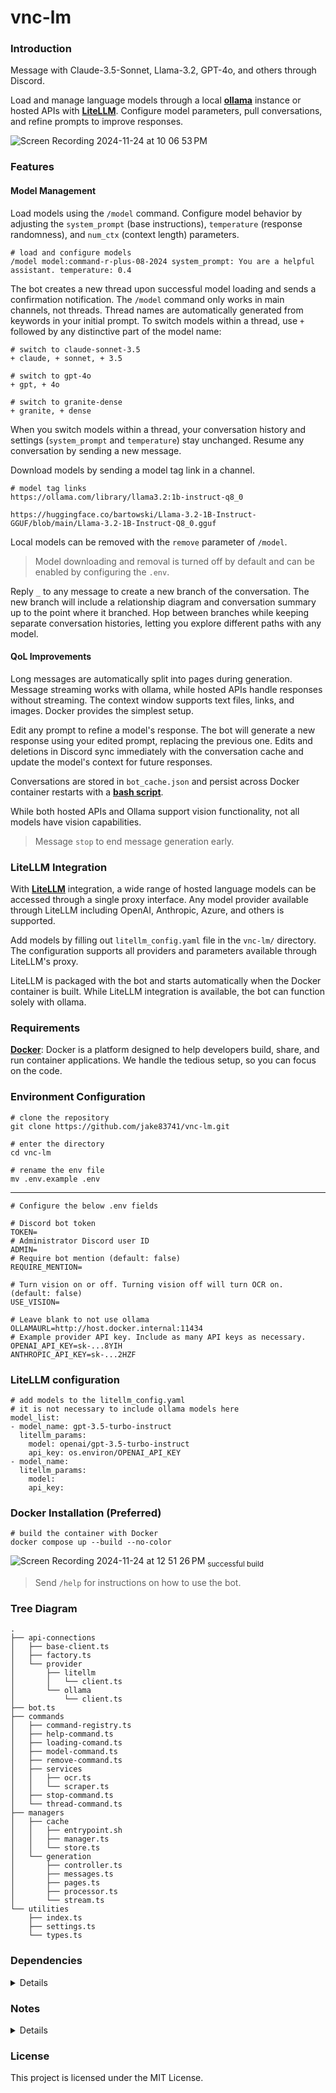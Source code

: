 # vnc-lm

### Introduction
Message with Claude-3.5-Sonnet, Llama-3.2, GPT-4o, and others through Discord. 
 
Load and manage language models through a local [**ollama**](https://github.com/ollama/ollama) instance or hosted APIs with [**LiteLLM**](https://www.litellm.ai/). Configure model parameters, pull conversations, and refine prompts to improve responses.

![Screen Recording 2024-11-24 at 10 06 53 PM](https://github.com/user-attachments/assets/9bd73334-74e0-40dd-b17b-a17353b17d63)
<br>

### Features
#### Model Management

Load models using the `/model` command. Configure model behavior by adjusting the `system_prompt` (base instructions), `temperature` (response randomness), and `num_ctx` (context length) parameters. 

```console
# load and configure models
/model model:command-r-plus-08-2024 system_prompt: You are a helpful assistant. temperature: 0.4
```

The bot creates a new thread upon successful model loading and sends a confirmation notification. The `/model` command only works in main channels, not threads. Thread names are automatically generated from keywords in your initial prompt. To switch models within a thread, use `+` followed by any distinctive part of the model name:

```console
# switch to claude-sonnet-3.5
+ claude, + sonnet, + 3.5

# switch to gpt-4o
+ gpt, + 4o

# switch to granite-dense
+ granite, + dense
```

When you switch models within a thread, your conversation history and settings (`system_prompt` and `temperature`) stay unchanged. Resume any conversation by sending a new message.

Download models by sending a model tag link in a channel.

```console
# model tag links
https://ollama.com/library/llama3.2:1b-instruct-q8_0

https://huggingface.co/bartowski/Llama-3.2-1B-Instruct-GGUF/blob/main/Llama-3.2-1B-Instruct-Q8_0.gguf
```

Local models can be removed with the `remove` parameter of `/model`. 

> Model downloading and removal is turned off by default and can be enabled by configuring the `.env`.

Reply `_` to any message to create a new branch of the conversation. The new branch will include a relationship diagram and conversation summary up to the point where it branched. Hop between branches while keeping separate conversation histories, letting you explore different paths with any model.


#### QoL Improvements
Long messages are automatically split into pages during generation. Message streaming works with ollama, while hosted APIs handle responses without streaming. The context window supports text files, links, and images. Docker provides the simplest setup.

Edit any prompt to refine a model's response. The bot will generate a new response using your edited prompt, replacing the previous one. Edits and deletions in Discord sync immediately with the conversation cache and update the model's context for future responses.

Conversations are stored in `bot_cache.json` and persist across Docker container restarts with a [**bash script**](https://github.com/jake83741/vnc-lm/blob/main/src/managers/cache/entrypoint.sh).

While both hosted APIs and Ollama support vision functionality, not all models have vision capabilities.

> Message `stop` to end message generation early.

### LiteLLM Integration

With [**LiteLLM**](https://www.litellm.ai/) integration, a wide range of hosted language models can be accessed through a single proxy interface. Any model provider available through LiteLLM including OpenAI, Anthropic, Azure, and others is supported.

Add models by filling out `litellm_config.yaml` file in the `vnc-lm/` directory. The configuration supports all providers and parameters available through LiteLLM's proxy.

LiteLLM is packaged with the bot and starts automatically when the Docker container is built. While LiteLLM integration is available, the bot can function solely with ollama.

### Requirements 
[**Docker**](https://www.docker.com/): Docker is a platform designed to help developers build, share, and run container applications. We handle the tedious setup, so you can focus on the code.

### Environment Configuration
```console
# clone the repository
git clone https://github.com/jake83741/vnc-lm.git

# enter the directory
cd vnc-lm

# rename the env file
mv .env.example .env
```

----

```console
# Configure the below .env fields

# Discord bot token
TOKEN=
# Administrator Discord user ID
ADMIN=
# Require bot mention (default: false)
REQUIRE_MENTION=

# Turn vision on or off. Turning vision off will turn OCR on. (default: false)
USE_VISION=

# Leave blank to not use ollama
OLLAMAURL=http://host.docker.internal:11434
# Example provider API key. Include as many API keys as necessary.
OPENAI_API_KEY=sk-...8YIH
ANTHROPIC_API_KEY=sk-...2HZF
```

### LiteLLM configuration
```console
# add models to the litellm_config.yaml
# it is not necessary to include ollama models here
model_list:
- model_name: gpt-3.5-turbo-instruct
  litellm_params:
    model: openai/gpt-3.5-turbo-instruct
    api_key: os.environ/OPENAI_API_KEY
- model_name: 
  litellm_params:
    model: 
    api_key: 
```

### Docker Installation (Preferred)
```console
# build the container with Docker
docker compose up --build --no-color
```

![Screen Recording 2024-11-24 at 12 51 26 PM](https://github.com/user-attachments/assets/57f207db-ffec-4745-b5e3-784db59564aa)
<sub>successful build</sub>

> Send `/help` for instructions on how to use the bot.

### Tree Diagram
```console
.
├── api-connections
│   ├── base-client.ts
│   ├── factory.ts
│   └── provider
│       ├── litellm
│       │   └── client.ts
│       └── ollama
│           └── client.ts
├── bot.ts
├── commands
│   ├── command-registry.ts
│   ├── help-command.ts
│   ├── loading-comand.ts
│   ├── model-command.ts
│   ├── remove-command.ts
│   ├── services
│   │   ├── ocr.ts
│   │   └── scraper.ts
│   ├── stop-command.ts
│   └── thread-command.ts
├── managers
│   ├── cache
│   │   ├── entrypoint.sh
│   │   ├── manager.ts
│   │   └── store.ts
│   └── generation
│       ├── controller.ts
│       ├── messages.ts
│       ├── pages.ts
│       ├── processor.ts
│       └── stream.ts
└── utilities
    ├── index.ts
    ├── settings.ts
    └── types.ts
```

### Dependencies
<details>
<br>
 
```console
{
  "dependencies": {
    "@azure-rest/ai-inference": "latest",
    "@azure/core-auth": "latest",
    "@mozilla/readability": "^0.5.0",
    "@types/xlsx": "^0.0.35",
    "axios": "^1.7.2",
    "cohere-ai": "^7.14.0",
    "discord.js": "^14.15.3",
    "dotenv": "^16.4.5",
    "jsdom": "^24.1.3",
    "keyword-extractor": "^0.0.27",
    "puppeteer": "^22.14.0",
    "sharp": "^0.33.5",
    "tesseract.js": "^5.1.0"
  },
  "devDependencies": {
    "@types/jsdom": "^21.1.7",
    "@types/node": "^18.15.25",
    "typescript": "^5.1.3"
  }
}
```

</details>

### Notes
<details>
<br>

1. The `num_ctx` parameter is strictly for local models.
2. Set higher `num_ctx` values when using attachments with large amounts of text.

</details>

### License
This project is licensed under the MIT License.
